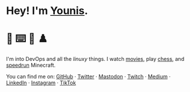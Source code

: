 # Hey! I'm [Younis](https://younishd.fr).

# 🙋 ⌨️ 🍿 ♟️

I'm into DevOps and all the _linuxy_ things. I watch [movies](https://letterboxd.com/youni), play [chess](https://lichess.org/@/younishd), and [speedrun](https://www.speedrun.com/user/neoprene) Minecraft.

You can find me on: [GitHub](https://github.com/younishd) · [Twitter](https://twitter.com/younishd) · <a rel="me" href="https://nileane.fr/@younishd">Mastodon</a> · [Twitch](https://twitch.tv/neoprene1337) · [Medium](https://medium.com/@younishd) · [LinkedIn](https://www.linkedin.com/in/younishd) · [Instagram](https://instagram.com/younis24de) · [TikTok](https://www.tiktok.com/@younis24de)
